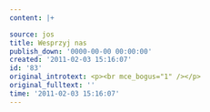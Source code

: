 ```yaml
---
content: |+

source: jos
title: Wesprzyj nas
publish_down: '0000-00-00 00:00:00'
created: '2011-02-03 15:16:07'
id: '83'
original_introtext: <p><br mce_bogus="1" /></p>
original_fulltext: ''
time: '2011-02-03 15:16:07'
---
```

<!--{{json:{"created_date":"2011-02-03 15:16:07","publish_down":"0000-00-00 00:00:00","id":"83"}}}-->